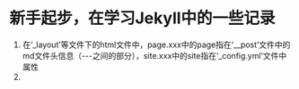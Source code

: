 # 新手起步，在学习Jekyll中的一些记录

1. 在‘_layout’等文件下的html文件中，page.xxx中的page指在‘__post’文件中的md文件头信息（---之间的部分），site.xxx中的site指在‘_config.yml’文件中属性
2. 


